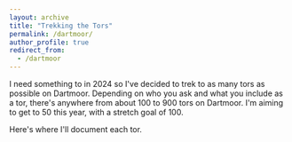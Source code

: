 ```yaml
---
layout: archive
title: "Trekking the Tors"
permalink: /dartmoor/
author_profile: true
redirect_from:
  - /dartmoor
---
```


I need something to in 2024 so I've decided to trek to as many tors as possible on Dartmoor. Depending on who you ask and what you include as a tor, there's anywhere from about 100 to 900 tors on Dartmoor. I'm aiming to get to 50 this year, with a stretch goal of 100. 

Here's where I'll document each tor.
